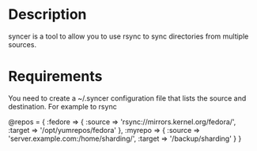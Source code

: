 Description
===========

syncer is a tool to allow you to use rsync to sync directories from multiple sources.

Requirements
============

You need to create a ~/.syncer configuration file that lists the source and destination. For example to rsync

@repos = {
  :fedore => {
    :source => 'rsync://mirrors.kernel.org/fedora/',
    :target => '/opt/yumrepos/fedora'
  },
  :myrepo => {
    :source => 'server.example.com:/home/sharding/',
    :target => '/backup/sharding'
  }
}
